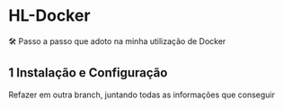 # HL-Docker

🛠 Passo a passo que adoto na minha utilização de Docker

## 1 Instalação e Configuração

Refazer em outra branch, juntando todas as informações que conseguir
